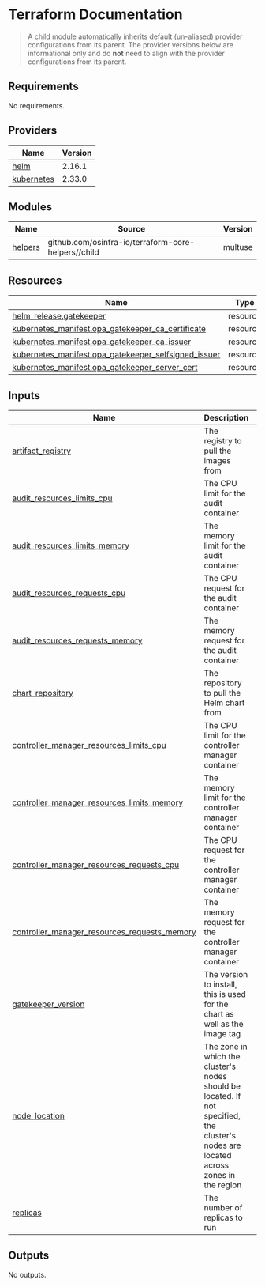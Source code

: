 # Terraform Documentation

> A child module automatically inherits default (un-aliased) provider configurations from its parent. The provider versions below are informational only and do **not** need to align with the provider configurations from its parent.

<!-- BEGIN_TF_DOCS -->
## Requirements

No requirements.

## Providers

| Name | Version |
|------|---------|
| <a name="provider_helm"></a> [helm](#provider\_helm) | 2.16.1 |
| <a name="provider_kubernetes"></a> [kubernetes](#provider\_kubernetes) | 2.33.0 |

## Modules

| Name | Source | Version |
|------|--------|---------|
| <a name="module_helpers"></a> [helpers](#module\_helpers) | github.com/osinfra-io/terraform-core-helpers//child | multuse |

## Resources

| Name | Type |
|------|------|
| [helm_release.gatekeeper](https://registry.terraform.io/providers/hashicorp/helm/latest/docs/resources/release) | resource |
| [kubernetes_manifest.opa_gatekeeper_ca_certificate](https://registry.terraform.io/providers/hashicorp/kubernetes/latest/docs/resources/manifest) | resource |
| [kubernetes_manifest.opa_gatekeeper_ca_issuer](https://registry.terraform.io/providers/hashicorp/kubernetes/latest/docs/resources/manifest) | resource |
| [kubernetes_manifest.opa_gatekeeper_selfsigned_issuer](https://registry.terraform.io/providers/hashicorp/kubernetes/latest/docs/resources/manifest) | resource |
| [kubernetes_manifest.opa_gatekeeper_server_cert](https://registry.terraform.io/providers/hashicorp/kubernetes/latest/docs/resources/manifest) | resource |

## Inputs

| Name | Description | Type | Default | Required |
|------|-------------|------|---------|:--------:|
| <a name="input_artifact_registry"></a> [artifact\_registry](#input\_artifact\_registry) | The registry to pull the images from | `string` | `"us-docker.pkg.dev/plt-lz-services-tf79-prod/plt-docker-virtual"` | no |
| <a name="input_audit_resources_limits_cpu"></a> [audit\_resources\_limits\_cpu](#input\_audit\_resources\_limits\_cpu) | The CPU limit for the audit container | `string` | `"40m"` | no |
| <a name="input_audit_resources_limits_memory"></a> [audit\_resources\_limits\_memory](#input\_audit\_resources\_limits\_memory) | The memory limit for the audit container | `string` | `"128Mi"` | no |
| <a name="input_audit_resources_requests_cpu"></a> [audit\_resources\_requests\_cpu](#input\_audit\_resources\_requests\_cpu) | The CPU request for the audit container | `string` | `"10m"` | no |
| <a name="input_audit_resources_requests_memory"></a> [audit\_resources\_requests\_memory](#input\_audit\_resources\_requests\_memory) | The memory request for the audit container | `string` | `"32Mi"` | no |
| <a name="input_chart_repository"></a> [chart\_repository](#input\_chart\_repository) | The repository to pull the Helm chart from | `string` | `"https://open-policy-agent.github.io/gatekeeper/charts"` | no |
| <a name="input_controller_manager_resources_limits_cpu"></a> [controller\_manager\_resources\_limits\_cpu](#input\_controller\_manager\_resources\_limits\_cpu) | The CPU limit for the controller manager container | `string` | `"100m"` | no |
| <a name="input_controller_manager_resources_limits_memory"></a> [controller\_manager\_resources\_limits\_memory](#input\_controller\_manager\_resources\_limits\_memory) | The memory limit for the controller manager container | `string` | `"256Mi"` | no |
| <a name="input_controller_manager_resources_requests_cpu"></a> [controller\_manager\_resources\_requests\_cpu](#input\_controller\_manager\_resources\_requests\_cpu) | The CPU request for the controller manager container | `string` | `"10m"` | no |
| <a name="input_controller_manager_resources_requests_memory"></a> [controller\_manager\_resources\_requests\_memory](#input\_controller\_manager\_resources\_requests\_memory) | The memory request for the controller manager container | `string` | `"32Mi"` | no |
| <a name="input_gatekeeper_version"></a> [gatekeeper\_version](#input\_gatekeeper\_version) | The version to install, this is used for the chart as well as the image tag | `string` | `"v3.17.1"` | no |
| <a name="input_node_location"></a> [node\_location](#input\_node\_location) | The zone in which the cluster's nodes should be located. If not specified, the cluster's nodes are located across zones in the region | `string` | `null` | no |
| <a name="input_replicas"></a> [replicas](#input\_replicas) | The number of replicas to run | `number` | `1` | no |

## Outputs

No outputs.
<!-- END_TF_DOCS -->
